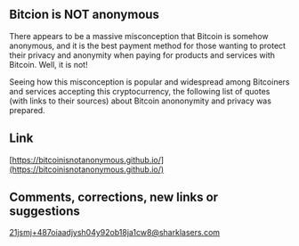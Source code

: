 ## Bitcion is NOT anonymous

There appears to be a massive misconception that Bitcoin is somehow
anonymous, and it is the best payment method for those
wanting to protect their privacy and anonymity when paying
for products and services with Bitcoin. Well, it is not!

Seeing how this misconception is popular and
widespread among Bitcoiners and services accepting this cryptocurrency,
the following list of quotes (with links to their sources)
about Bitcoin anononymity and privacy was prepared.


## Link

[https://bitcoinisnotanonymous.github.io/](https://bitcoinisnotanonymous.github.io/)


## Comments, corrections, new links or suggestions
21jsmj+487oiaadjysh04y92ob18ja1cw8@sharklasers.com
